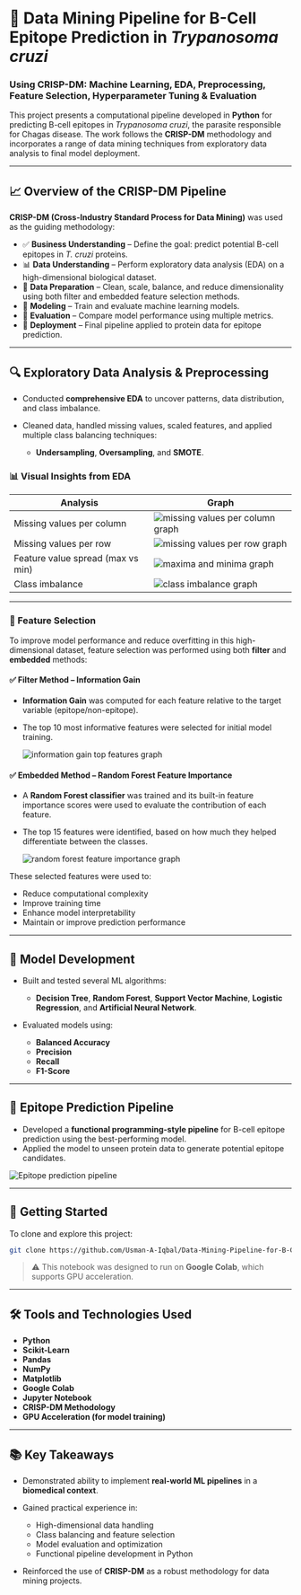 # 🧬 Data Mining Pipeline for B-Cell Epitope Prediction in *Trypanosoma cruzi*

### Using CRISP-DM: Machine Learning, EDA, Preprocessing, Feature Selection, Hyperparameter Tuning & Evaluation

This project presents a computational pipeline developed in **Python** for predicting B-cell epitopes in *Trypanosoma cruzi*, the parasite responsible for Chagas disease. The work follows the **CRISP-DM** methodology and incorporates a range of data mining techniques from exploratory data analysis to final model deployment.

---

## 📈 Overview of the CRISP-DM Pipeline

**CRISP-DM (Cross-Industry Standard Process for Data Mining)** was used as the guiding methodology:

* ✅ **Business Understanding** – Define the goal: predict potential B-cell epitopes in *T. cruzi* proteins.
* 📊 **Data Understanding** – Perform exploratory data analysis (EDA) on a high-dimensional biological dataset.
* 🧹 **Data Preparation** – Clean, scale, balance, and reduce dimensionality using both filter and embedded feature selection methods.
* 🤖 **Modeling** – Train and evaluate machine learning models.
* 🧪 **Evaluation** – Compare model performance using multiple metrics.
* 🚀 **Deployment** – Final pipeline applied to protein data for epitope prediction.

---

## 🔍 Exploratory Data Analysis & Preprocessing

* Conducted **comprehensive EDA** to uncover patterns, data distribution, and class imbalance.
* Cleaned data, handled missing values, scaled features, and applied multiple class balancing techniques:

  * **Undersampling**, **Oversampling**, and **SMOTE**.

### 📊 Visual Insights from EDA

| Analysis                          | Graph                                                                                |
| --------------------------------- | ------------------------------------------------------------------------------------ |
| Missing values per column         | ![missing values per column graph](Images/missing-values-per-column) |
| Missing values per row            | ![missing values per row graph](Images/missing-values-per-row) |
| Feature value spread (max vs min) | ![maxima and minima graph](Images/maxima-and-minima) |
| Class imbalance                   | ![class imbalance graph](Images/class-imbalance) |

---

### 🧠 Feature Selection

To improve model performance and reduce overfitting in this high-dimensional dataset, feature selection was performed using both **filter** and **embedded** methods:

#### ✅ Filter Method – Information Gain

* **Information Gain** was computed for each feature relative to the target variable (epitope/non-epitope).
* The top 10 most informative features were selected for initial model training.

  ![information gain top features graph](Images/information-gain-top-features)

#### ✅ Embedded Method – Random Forest Feature Importance

* A **Random Forest classifier** was trained and its built-in feature importance scores were used to evaluate the contribution of each feature.
* The top 15 features were identified, based on how much they helped differentiate between the classes.

   ![random forest feature importance graph](Images/random-forest-feature-importance)

These selected features were used to:

* Reduce computational complexity
* Improve training time
* Enhance model interpretability
* Maintain or improve prediction performance

---

## 🤖 Model Development

* Built and tested several ML algorithms:

  * **Decision Tree**, **Random Forest**, **Support Vector Machine**, **Logistic Regression**, and **Artificial Neural Network**.
* Evaluated models using:

  * **Balanced Accuracy**
  * **Precision**
  * **Recall**
  * **F1-Score**

---

## 🧬 Epitope Prediction Pipeline

* Developed a **functional programming-style pipeline** for B-cell epitope prediction using the best-performing model.
* Applied the model to unseen protein data to generate potential epitope candidates.

![Epitope prediction pipeline](https://github.com/user-attachments/assets/f63c8d7d-b768-42cd-b08e-81c268399f85)

---

## 🚀 Getting Started

To clone and explore this project:

```bash
git clone https://github.com/Usman-A-Iqbal/Data-Mining-Pipeline-for-B-Cell-Epitope-Prediction-in-Trypanosoma-cruzi-Using-CRISP-DM
```

> ⚠️ This notebook was designed to run on **Google Colab**, which supports GPU acceleration.

---

## 🛠️ Tools and Technologies Used

* **Python**
* **Scikit-Learn**
* **Pandas**
* **NumPy**
* **Matplotlib**
* **Google Colab**
* **Jupyter Notebook**
* **CRISP-DM Methodology**
* **GPU Acceleration (for model training)**

---

## 📚 Key Takeaways

* Demonstrated ability to implement **real-world ML pipelines** in a **biomedical context**.
* Gained practical experience in:

  * High-dimensional data handling
  * Class balancing and feature selection
  * Model evaluation and optimization
  * Functional pipeline development in Python
* Reinforced the use of **CRISP-DM** as a robust methodology for data mining projects.

